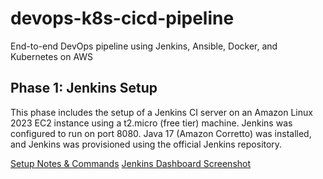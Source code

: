 # devops-k8s-cicd-pipeline
End-to-end DevOps pipeline using Jenkins, Ansible, Docker, and Kubernetes on AWS


## Phase 1: Jenkins Setup
This phase includes the setup of a Jenkins CI server on an Amazon Linux 2023 EC2 instance using a t2.micro (free tier) machine. Jenkins was configured to run on port 8080. Java 17 (Amazon Corretto) was installed, and Jenkins was provisioned using the official Jenkins repository.

[Setup Notes & Commands](jenkins/setup-notes.md)
[Jenkins Dashboard Screenshot](jenkins/screenshots/jenkins_dashboard.png)
